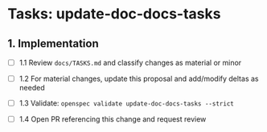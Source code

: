 # Tasks: update-doc-docs-tasks

## 1. Implementation

- [ ] 1.1 Review `docs/TASKS.md` and classify changes as material or minor

- [ ] 1.2 For material changes, update this proposal and add/modify deltas as needed

- [ ] 1.3 Validate: `openspec validate update-doc-docs-tasks --strict`

- [ ] 1.4 Open PR referencing this change and request review
